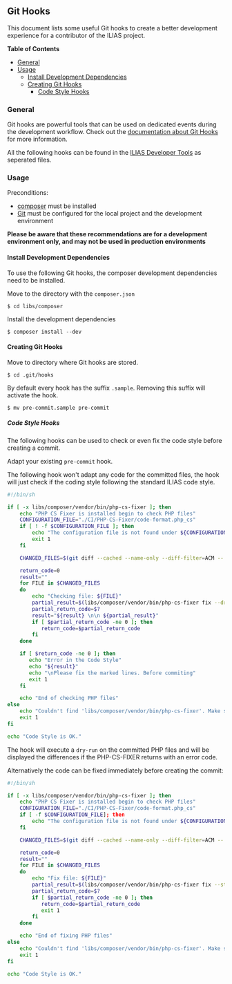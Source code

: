##  Git Hooks

This document lists some useful Git hooks to create a better development
experience for a contributor of the ILIAS project.

**Table of Contents**
* [General](#general)
* [Usage](#usage)
  * [Install Development Dependencies](#install-development-dependencies)
  * [Creating Git Hooks](#creating-git-hooks)
    * [Code Style Hooks](#code-style-hooks)

### General

Git hooks are powerful tools that can be used on dedicated events during the
development workflow.
Check out the [documentation about Git Hooks](https://git-scm.com/docs/githooks)
for more information.

All the following hooks can be found in the
[ILIAS Developer Tools](https://github.com/ILIAS-eLearning/DeveloperTools)
as seperated files.

### Usage

Preconditions:
* [composer](https://getcomposer.org/) must be installed
* [Git](https://git-scm.com/) must be configured for the local project and
  the development environment

__Please be aware that these recommendations are for a development environment
only, and may not be used in production environments__

#### Install Development Dependencies

To use the following Git hooks, the composer development dependencies need to
be installed.

Move to the directory with the `composer.json`

```
$ cd libs/composer
```

Install the development dependencies

```
$ composer install --dev
```

#### Creating Git Hooks

Move to directory where Git hooks are stored.

```
$ cd .git/hooks
```

By default every hook has the suffix `.sample`.
Removing this suffix will activate the hook.

```
$ mv pre-commit.sample pre-commit
```

##### Code Style Hooks

The following hooks can be used to check or even fix the code style
before creating a commit.

Adapt your existing `pre-commit` hook.

The following hook won't adapt any code for the committed files,
the hook will just check if the coding style following the standard ILIAS code
style.

```bash
#!/bin/sh

if [ -x libs/composer/vendor/bin/php-cs-fixer ]; then
    echo "PHP CS Fixer is installed begin to check PHP files"
    CONFIGURATION_FILE="./CI/PHP-CS-Fixer/code-format.php_cs"
    if [ ! -f $CONFIGURATION_FILE ]; then
        echo "The configuration file is not found under ${CONFIGURATION_FILE}"
        exit 1
    fi

    CHANGED_FILES=$(git diff --cached --name-only --diff-filter=ACM -- '*.php')

    return_code=0
    result=""
    for FILE in $CHANGED_FILES
    do
        echo "Checking file: ${FILE}"
        partial_result=$(libs/composer/vendor/bin/php-cs-fixer fix --dry-run --stop-on-violation --using-cache=no --config=$CONFIGURATION_FILE --diff $FILE)
        partial_return_code=$?
        result="${result} \n\n ${partial_result}"
        if [ $partial_return_code -ne 0 ]; then
           return_code=$partial_return_code
        fi
    done

    if [ $return_code -ne 0 ]; then
       echo "Error in the Code Style"
       echo "${result}"
       echo "\nPlease fix the marked lines. Before commiting"
       exit 1
    fi

    echo "End of checking PHP files"
else
    echo "Couldn't find 'libs/composer/vendor/bin/php-cs-fixer'. Make sure it is installed, for more information check the local '/docs/coding-style.md'"
    exit 1
fi

echo "Code Style is OK."
```

The hook will execute a `dry-run` on the committed PHP files and will be
displayed the differences if the PHP-CS-FIXER returns with an error code.

Alternatively the code can be fixed immediately before creating the commit:

```bash
#!/bin/sh

if [ -x libs/composer/vendor/bin/php-cs-fixer ]; then
    echo "PHP CS Fixer is installed begin to check PHP files"
    CONFIGURATION_FILE="./CI/PHP-CS-Fixer/code-format.php_cs"
    if [ -f $CONFIGURATION_FILE]; then
        echo "The configuration file is not found under ${CONFIGURATION_FILE}"
    fi

    CHANGED_FILES=$(git diff --cached --name-only --diff-filter=ACM -- '*.php')

    return_code=0
    result=""
    for FILE in $CHANGED_FILES
    do
        echo "Fix file: ${FILE}"
        partial_result=$(libs/composer/vendor/bin/php-cs-fixer fix --stop-on-violation --using-cache=no --diff --config=$CONFIGURATION_FILE $FILE)
        partial_return_code=$?
        if [ $partial_return_code -ne 0 ]; then
           return_code=$partial_return_code
           exit 1
        fi
    done

    echo "End of fixing PHP files"
else
    echo "Couldn't find 'libs/composer/vendor/bin/php-cs-fixer'. Make sure it is installed, for more information check the local '/docs/coding-style.md'"
    exit 1
fi

echo "Code Style is OK."
```
